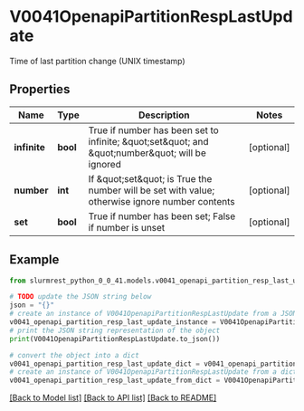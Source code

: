 # V0041OpenapiPartitionRespLastUpdate

Time of last partition change (UNIX timestamp)

## Properties

Name | Type | Description | Notes
------------ | ------------- | ------------- | -------------
**infinite** | **bool** | True if number has been set to infinite; \&quot;set\&quot; and \&quot;number\&quot; will be ignored | [optional] 
**number** | **int** | If \&quot;set\&quot; is True the number will be set with value; otherwise ignore number contents | [optional] 
**set** | **bool** | True if number has been set; False if number is unset | [optional] 

## Example

```python
from slurmrest_python_0_0_41.models.v0041_openapi_partition_resp_last_update import V0041OpenapiPartitionRespLastUpdate

# TODO update the JSON string below
json = "{}"
# create an instance of V0041OpenapiPartitionRespLastUpdate from a JSON string
v0041_openapi_partition_resp_last_update_instance = V0041OpenapiPartitionRespLastUpdate.from_json(json)
# print the JSON string representation of the object
print(V0041OpenapiPartitionRespLastUpdate.to_json())

# convert the object into a dict
v0041_openapi_partition_resp_last_update_dict = v0041_openapi_partition_resp_last_update_instance.to_dict()
# create an instance of V0041OpenapiPartitionRespLastUpdate from a dict
v0041_openapi_partition_resp_last_update_from_dict = V0041OpenapiPartitionRespLastUpdate.from_dict(v0041_openapi_partition_resp_last_update_dict)
```
[[Back to Model list]](../README.md#documentation-for-models) [[Back to API list]](../README.md#documentation-for-api-endpoints) [[Back to README]](../README.md)


